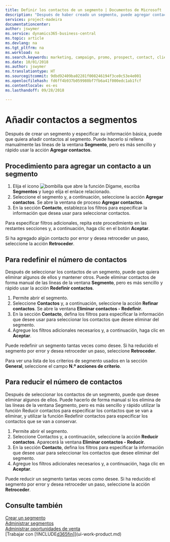 ```yaml
---
title: Definir los contactos de un segmento | Documentos de Microsoft
description: "Después de haber creado un segmento, puede agregar contactos al segmento, por ejemplo, como parte de una campaña de marketing dirigida a clientes particulares."
services: project-madeira
documentationcenter: 
author: jswymer
ms.service: dynamics365-business-central
ms.topic: article
ms.devlang: na
ms.tgt_pltfrm: na
ms.workload: na
ms.search.keywords: marketing, campaign, promo, prospect, contact, client, customer
ms.date: 10/01/2018
ms.author: jswymer
ms.translationtype: HT
ms.sourcegitcommit: 9dbd92409ba02281f008246194f3ce0c53e4e001
ms.openlocfilehash: fd6ff4b937b059980bf7fb6a41f000edc1ab1fcf
ms.contentlocale: es-es
ms.lasthandoff: 09/28/2018

---
```

# <a name="add-contacts-to-segments"></a>Añadir contactos a segmentos
Después de crear un segmento y especificar su información básica, puede que quiera añadir contactos al segmento. Puede hacerlo si rellena manualmente las líneas de la ventana **Segmento**, pero es más sencillo y rápido usar la acción **Agregar contactos**.

## <a name="to-add-a-contact-to-a-segment"></a>Procedimiento para agregar un contacto a un segmento
1. Elija el icono ![bombilla que abre la función Dígame](media/ui-search/search_small.png "Dígame que desea hacer"), escriba **Segmentos** y luego elija el enlace relacionado.  
2. Seleccione el segmento y, a continuación, seleccione la acción **Agregar contactos**. Se abre la ventana de proceso **Agregar contactos**.
3. En la sección **Contacto**, establezca los filtros para especificar la información que desea usar para seleccionar contactos.

Para especificar filtros adicionales, repita este procedimiento en las restantes secciones y, a continuación, haga clic en el botón **Aceptar**.

Si ha agregado algún contacto por error y desea retroceder un paso, seleccione la acción **Retroceder**.

## <a name="to-refine-the-number-of-contacts"></a>Para redefinir el número de contactos
Después de seleccionar los contactos de un segmento, puede que quiera eliminar algunos de ellos y mantener otros. Puede eliminar contactos de forma manual de las líneas de la ventana **Segmento**, pero es más sencillo y rápido usar la acción **Redefinir contactos**.

1. Permite abrir el segmento.
2. Seleccione **Contactos** y, a continuación, seleccione la acción **Refinar contactos**. Se abre la ventana **Eliminar contactos - Redefinir**.
3. En la sección **Contacto**, defina los filtros para especificar la información que desee usar para seleccionar los contactos que desee eliminar del segmento.
4. Agregue los filtros adicionales necesarios y, a continuación, haga clic en **Aceptar**.

Puede redefinir un segmento tantas veces como desee. Si ha reducido el segmento por error y desea retroceder un paso, seleccione **Retroceder**.

Para ver una lista de los criterios de segmento usados en la sección **General**, seleccione el campo **N.º acciones de criterio**.

## <a name="to-reduce-the-number-of-contacts"></a>Para reducir el número de contactos
Después de seleccionar los contactos de un segmento, puede que desee eliminar algunos de ellos. Puede hacerlo de forma manual si los elimina de las líneas de la ventana Segmento, pero es más sencillo y rápido utilizar la función Reducir contactos para especificar los contactos que se van a eliminar, y utilizar la función Redefinir contactos para especificar los contactos que se van a conservar.

1. Permite abrir el segmento.
2. Seleccione Contactos y, a continuación, seleccione la acción **Reducir contactos**. Aparecerá la ventana **Eliminar contactos - Reducir**.
3. En la sección **Contacto**, defina los filtros para especificar la información que desee usar para seleccionar los contactos que desee eliminar del segmento.
4. Agregue los filtros adicionales necesarios y, a continuación, haga clic en **Aceptar**.

Puede reducir un segmento tantas veces como desee. Si ha reducido el segmento por error y desea retroceder un paso, seleccione la acción **Retroceder**.

## <a name="see-also"></a>Consulte también
[Crear un segmento](marketing-how-create-segment.md)   
[Administrar segmentos](marketing-segments.md)  
[Administrar oportunidades de venta](marketing-manage-sales-opportunities.md)  
[Trabajar con [!INCLUDE[d365fin](includes/d365fin_md.md)]](ui-work-product.md)  

